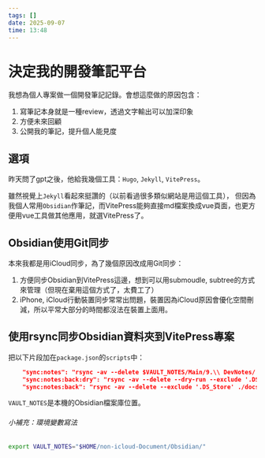 ```yaml
---
tags: []
date: 2025-09-07
time: 13:48
---
```


# 決定我的開發筆記平台

我想為個人專案做一個開發筆記記錄。會想這麼做的原因包含：
1. 寫筆記本身就是一種review，透過文字輸出可以加深印象
2. 方便未來回顧
3. 公開我的筆記，提升個人能見度

## 選項
昨天問了gpt之後，他給我幾個工具：`Hugo`, `Jekyll`, `VitePress`。

雖然視覺上`Jekyll`看起來挺讚的（以前看過很多類似網站是用這個工具），
但因為我個人常用`Obsidian`作筆記，而VitePress能夠直接md檔案換成vue頁面，也更方便用vue工具做其他應用，就選VitePress了。

## Obsidian使用Git同步
本來我都是用iCloud同步，為了幾個原因改成用Git同步：
1. 方便同步Obsidian到VitePress這邊，想到可以用submoudle, subtree的方式來管理（但現在棄用這個方式了，太費工了）
2. iPhone, iCloud行動裝置同步常常出問題，裝置因為iCloud原因會優化空間刪減，所以平常大部分的時間都沒法在裝置上面用。

## 使用rsync同步Obsidian資料夾到VitePress專案

把以下片段加在`package.json`的`scripts`中：
```json
    "sync:notes": "rsync -av --delete $VAULT_NOTES/Main/9.\\ DevNotes/  ./docs/obs",
    "sync:notes:back:dry": "rsync -av --delete --dry-run --exclude '.DS_Store' ./docs/obs/ $VAULT_NOTES/Main/9.\\ DevNotes/",
    "sync:notes:back": "rsync -av --delete --exclude '.DS_Store' ./docs/obs/ $VAULT_NOTES/Main/9.\\ DevNotes/",

```
`VAULT_NOTES`是本機的Obsidian檔案庫位置。

###### 小補充：環境變數寫法
```bash
export VAULT_NOTES="$HOME/non-icloud-Document/Obsidian/"
```


<!--參考[[使用Github 同步]]   -->



